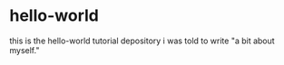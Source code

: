 # hello-world
this is the hello-world tutorial depository
i was told to write "a bit about myself."
